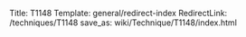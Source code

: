 Title: T1148
Template: general/redirect-index
RedirectLink: /techniques/T1148
save_as: wiki/Technique/T1148/index.html